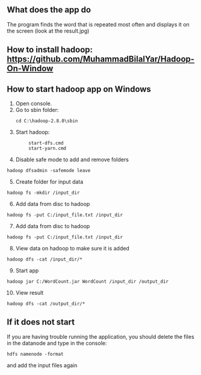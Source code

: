 What does the app do
---
The program finds the word that is repeated most often and displays it on the screen (look at the result.jpg)

How to install hadoop: https://github.com/MuhammadBilalYar/Hadoop-On-Window
---
How to start hadoop app on Windows
---
1. Open console. 
2. Go to sbin folder: 
    ```
    cd C:\hadoop-2.8.0\sbin
    ```
3. Start hadoop: 
```
        start-dfs.cmd
        start-yarn.cmd
```
4. Disable safe mode to add and remove folders
```
hadoop dfsadmin -safemode leave
```
5. Create folder for input data
```
hadoop fs -mkdir /input_dir
```
6. Add data from disc to hadoop
```
hadoop fs -put C:/input_file.txt /input_dir
```
7. Add data from disc to hadoop
```
hadoop fs -put C:/input_file.txt /input_dir
```
8. View data on hadoop to make sure it is added
```
hadoop dfs -cat /input_dir/*
```
9. Start app
```
hadoop jar C:/WordCount.jar WordCount /input_dir /output_dir
```
10. View result
```        
hadoop dfs -cat /output_dir/*
```
If it does not start
---
If you are having trouble running the application, you should delete the files in the datanode and type in the console: 
 ```   
 hdfs namenode -format
  ```
  and add the input files again
